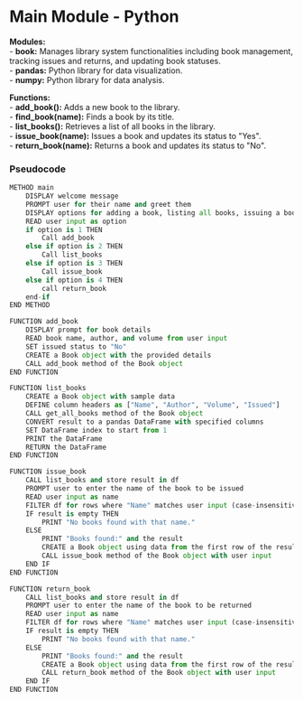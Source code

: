 # Main Module - Python

**Modules:**\
    - **book:** Manages library system functionalities including book management, tracking issues and returns, and updating book statuses.\
    - **pandas:** Python library for data visualization.\
    - **numpy:** Python library for data analysis.

**Functions:**\
    - **add_book():** Adds a new book to the library.\
    - **find_book(name):** Finds a book by its title.\
    - **list_books():** Retrieves a list of all books in the library.\
    - **issue_book(name):** Issues a book and updates its status to "Yes".\
    - **return_book(name):** Returns a book and updates its status to "No".

### Pseudocode

```python
METHOD main
    DISPLAY welcome message
    PROMPT user for their name and greet them
    DISPLAY options for adding a book, listing all books, issuing a book, or returning a book
    READ user input as option
    if option is 1 THEN
        Call add_book
    else if option is 2 THEN
        Call list_books
    else if option is 3 THEN
        Call issue_book
    else if option is 4 THEN
        call return_book
    end-if
END METHOD

FUNCTION add_book
    DISPLAY prompt for book details
    READ book name, author, and volume from user input
    SET issued status to "No"
    CREATE a Book object with the provided details
    CALL add_book method of the Book object
END FUNCTION

FUNCTION list_books
    CREATE a Book object with sample data
    DEFINE column headers as ["Name", "Author", "Volume", "Issued"]
    CALL get_all_books method of the Book object
    CONVERT result to a pandas DataFrame with specified columns
    SET DataFrame index to start from 1
    PRINT the DataFrame
    RETURN the DataFrame
END FUNCTION

FUNCTION issue_book
    CALL list_books and store result in df
    PROMPT user to enter the name of the book to be issued
    READ user input as name
    FILTER df for rows where "Name" matches user input (case-insensitive)
    IF result is empty THEN
        PRINT "No books found with that name."
    ELSE
        PRINT "Books found:" and the result
        CREATE a Book object using data from the first row of the result
        CALL issue_book method of the Book object with user input
    END IF
END FUNCTION

FUNCTION return_book
    CALL list_books and store result in df
    PROMPT user to enter the name of the book to be returned
    READ user input as name
    FILTER df for rows where "Name" matches user input (case-insensitive)
    IF result is empty THEN
        PRINT "No books found with that name."
    ELSE
        PRINT "Books found:" and the result
        CREATE a Book object using data from the first row of the result
        CALL return_book method of the Book object with user input
    END IF
END FUNCTION

```
